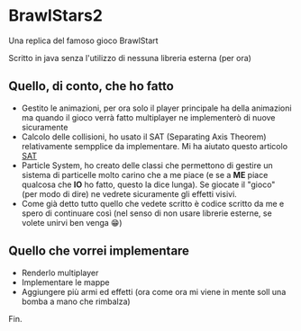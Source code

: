 # BrawlStars2
Una replica del famoso gioco BrawlStart


Scritto in java senza l'utilizzo di nessuna libreria esterna (per ora)

## Quello, di conto, che ho fatto

- Gestito le animazioni, per ora solo il player principale ha della animazioni ma quando il gioco verrà fatto multiplayer ne implementerò di nuove sicuramente
- Calcolo delle collisioni, ho usato il SAT (Separating Axis Theorem) relativamente sempplice da implementare. Mi ha aiutato questo articolo [SAT](http://programmerart.weebly.com/separating-axis-theorem.html)
- Particle System, ho creato delle classi che permettono di gestire un sistema di particelle molto carino che a me piace (e se a **ME** piace qualcosa che **IO** ho fatto, questo la dice lunga). Se giocate il "gioco" (per modo di dire) ne vedrete sicuramente gli effetti visivi.
- Come già detto tutto quello che vedete scritto è codice scritto da me e spero di continuare così (nel senso di non usare librerie esterne, se volete unirvi ben venga 😁)

## Quello che vorrei implementare
- Renderlo multiplayer
- Implementare le mappe
- Aggiungere più armi ed effetti (ora come ora mi viene in mente soll una bomba a mano che rimbalza)

Fin.
